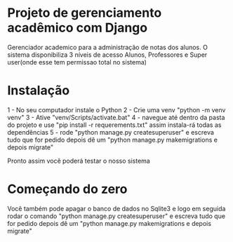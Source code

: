 # Projeto de gerenciamento acadêmico com Django 
Gerenciador academico para a administração de notas dos alunos. O sistema disponibiliza 3 níveis de acesso Alunos, Professores e Super user(onde esse tem permissao total no sistema)

# Instalação
1 - No seu computador instale o Python
2 - Crie uma venv "python -m venv venv"
3 - Ative "venv/Scripts/activate.bat"
4 - navegue até dentro da pasta do projeto e use "pip install -r requerements.txt" assim instala-rá todas as dependências
5 - rode "python manage.py createsuperuser" e escreva tudo que for pedido depois dê um "python manage.py makemigrations e depois migrate"

Pronto assim você poderá testar o nosso sistema

# Começando do zero
Você também pode apagar o banco de dados no Sqlite3 e logo em seguida rodar o comando "python manage.py createsuperuser" e escreva tudo que for pedido depois dê um "python manage.py makemigrations e depois migrate"
